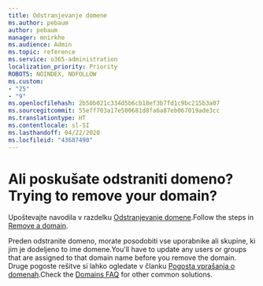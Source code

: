 ```yaml
---
title: Odstranjevanje domene
ms.author: pebaum
author: pebaum
manager: mnirkhe
ms.audience: Admin
ms.topic: reference
ms.service: o365-administration
localization_priority: Priority
ROBOTS: NOINDEX, NOFOLLOW
ms.custom:
- "25"
- "9"
ms.openlocfilehash: 2b50b021c334d5b6cb18ef3b7fd1c9bc215b3a07
ms.sourcegitcommit: 55eff703a17e500681d8fa6a87eb067019ade3cc
ms.translationtype: HT
ms.contentlocale: sl-SI
ms.lasthandoff: 04/22/2020
ms.locfileid: "43687490"
---
```

# <a name="trying-to-remove-your-domain"></a><span data-ttu-id="f55b2-102">Ali poskušate odstraniti domeno?</span><span class="sxs-lookup"><span data-stu-id="f55b2-102">Trying to remove your domain?</span></span>

<span data-ttu-id="f55b2-103">Upoštevajte navodila v razdelku [Odstranjevanje domene](https://docs.microsoft.com/office365/admin/get-help-with-domains/remove-a-domain).</span><span class="sxs-lookup"><span data-stu-id="f55b2-103">Follow the steps in [Remove a domain](https://docs.microsoft.com/office365/admin/get-help-with-domains/remove-a-domain).</span></span>
  
<span data-ttu-id="f55b2-104">Preden odstranite domeno, morate posodobiti vse uporabnike ali skupine, ki jim je dodeljeno to ime domene.</span><span class="sxs-lookup"><span data-stu-id="f55b2-104">You'll have to update any users or groups that are assigned to that domain name before you remove the domain.</span></span> <span data-ttu-id="f55b2-105">Druge pogoste rešitve si lahko ogledate v članku [Pogosta vprašanja o domenah](https://docs.microsoft.com/office365/admin/setup/domains-faq).</span><span class="sxs-lookup"><span data-stu-id="f55b2-105">Check the [Domains FAQ](https://docs.microsoft.com/office365/admin/setup/domains-faq) for other common solutions.</span></span>
  
